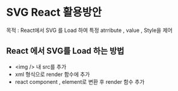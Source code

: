 # SVG React 활용방안
목적 : React에서 SVG 를 Load 하여 특정 atrribute , value , Style을 제어



## React 에서 SVG를 Load 하는 방법
   - \<img \/> 내 src를 추가
   - xml 형식으로 render 함수에 추가
   - react component , element로 변환 후 render 함수 추가
